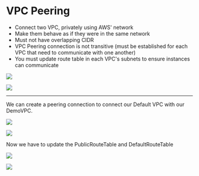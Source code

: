 # VPC Peering

- Connect two VPC, privately using AWS' network
- Make them behave as if they were in the same network
- Must not have overlapping CIDR
- VPC Peering connection is not transitive (must be established for each VPC that need to communicate with one another)
- You must update route table in each VPC's subnets to ensure instances can communicate

![](2020-01-01-17-30-58.png)

![](2020-01-01-17-31-27.png)

--- 

We can create a peering connection to connect our Default VPC with our DemoVPC.

![](2020-01-01-17-33-22.png)

![](2020-01-01-17-33-55.png)

Now we have to update the PublicRouteTable and DefaultRouteTable

![](2020-01-01-17-36-03.png)

![](2020-01-01-17-36-39.png)